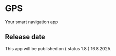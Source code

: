 # GPS
Your smart navigation app

## Release date
This app will be published on ( status 1.8 ) 16.8.2025.